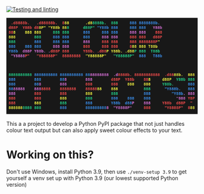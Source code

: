 [![Testing and linting](https://github.com/Max-Derner/colour_effects/actions/workflows/python-testing.yml/badge.svg?branch=main)](https://github.com/Max-Derner/colour_effects/actions/workflows/python-testing.yml)


![promo image](./README_IMGS/promo_img.png)

This a a project to develop a Python PyPI package that not just handles colour text output but can also apply sweet colour effects to your text.

# Working on this?
Don't use Windows, install Python 3.9, then use `./venv-setup 3.9` to get yourself a venv set up with Python 3.9 (our lowest supported Python version)